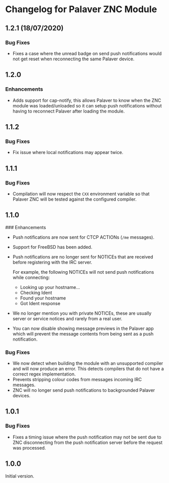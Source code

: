 # Changelog for Palaver ZNC Module

## 1.2.1 (18/07/2020)

### Bug Fixes

- Fixes a case where the unread badge on send push notifications would not get
  reset when reconnecting the same Palaver device.

## 1.2.0

### Enhancements

- Adds support for cap-notify, this allows Palaver to know when the ZNC module
  was loaded/unloaded so it can setup push notifications without having to
  reconnect Palaver after loading the module.

## 1.1.2

### Bug Fixes

- Fix issue where local notifications may appear twice.

## 1.1.1

### Bug Fixes

- Compilation will now respect the `CXX` environment variable so that Palaver
  ZNC will be tested against the configured compiler.

## 1.1.0

### Enhancements

- Push notifications are now sent for CTCP ACTIONs (`/me` messages).
- Support for FreeBSD has been added.
- Push notifications are no longer sent for NOTICEs that are received before
  registering with the IRC server.

  For example, the following NOTICEs will not send push notifications while
  connecting:

  - Looking up your hostname...
  - Checking Ident
  - Found your hostname
  - Got Ident response

- We no longer mention you with private NOTICEs, these are usually server or
  service notices and rarely from a real user.

- You can now disable showing message previews in the Palaver app which will
  prevent the message contents from being sent as a push notification.

### Bug Fixes

- We now detect when building the module with an unsupported compiler and will
  now produce an error. This detects compilers that do not have a correct regex
  implementation.
- Prevents stripping colour codes from messages incoming IRC messages.
- ZNC will no longer send push notifications to backgrounded Palaver devices.


## 1.0.1

### Bug Fixes

- Fixes a timing issue where the push notification may not be sent due to ZNC
  disconnecting from the push notification server before the request was
  processed.


## 1.0.0

Initial version.
